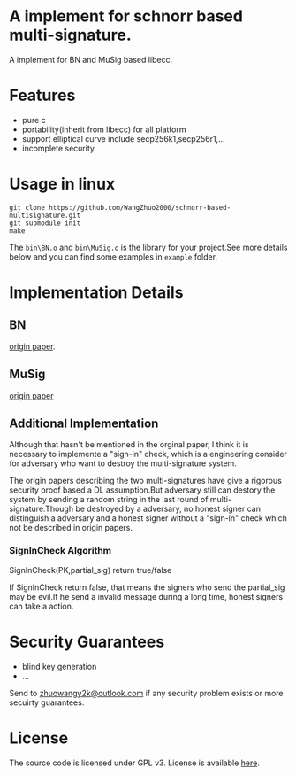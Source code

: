# A implement for schnorr based multi-signature.

A implement for BN and MuSig based libecc.

# Features

- pure c
- portability(inherit from libecc) for all platform
- support elliptical curve include secp256k1,secp256r1,...
- incomplete security

# Usage in linux

```
git clone https://github.com/WangZhuo2000/schnorr-based-multisignature.git
git submodule init
make
```

The `bin\BN.o` and `bin\MuSig.o` is the library for your project.See more details below and you can find some examples in `example` folder.

# Implementation Details

## BN

[origin paper](./Papers/Simple%20Schnorr%20Multi-Signatures%20with%20Applications%20to%20Bitcoin.pdf).

## MuSig

[origin paper](./Papers/Multi-signatures%20in%20the%20plain%20public-key%20model%20and%20a%20general%20forking%20lemma.pdf)

## Additional Implementation

Although that hasn't be mentioned in the orginal paper, I think it is necessary to implemente a "sign-in" check, which is a engineering consider for adversary who want to destroy the multi-signature system.

The origin papers describing the two multi-signatures have give a rigorous security proof based a DL assumption.But adversary still can destory the system by sending a random string in the last round of multi-signature.Though be destroyed by a adversary, no honest signer can distinguish a adversary and a honest signer without a "sign-in" check which not be described in origin papers.

### SignInCheck Algorithm

SignInCheck(PK,partial_sig) return true/false

If SignInCheck return false, that means the signers who send the partial_sig may be evil.If he send a invalid message during a long time, honest signers can take a action.

# Security Guarantees

- blind key generation
- ...

Send to [zhuowangy2k@outlook.com](mailto:zhuowangy2k@outlook.com) if any security problem exists or more secuirty guarantees.

# License

The source code is licensed under GPL v3. License is available [here](./LICENSE).
